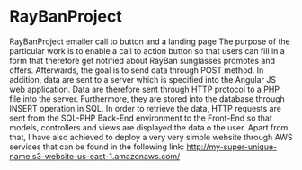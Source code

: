 # RayBanProject
RayBanProject emailer call to button and a landing page
The purpose of the particular work is to enable a call to action button so that users can fill in a form that therefore get notified about RayBan sunglasses promotes and offers. 
Afterwards, the goal is to send data through POST method. In addition, data are sent to a server which is specified into the Angular JS web application. Data are therefore sent through HTTP 
protocol to a PHP file into the server. Furthermore, they are stored into the database through INSERT operation in SQL. In order to retrieve the data, HTTP requests are sent from the SQL-PHP Back-End 
environment to the Front-End so that models, controllers and views are displayed the data o the user. 
Apart from that, I have also achieved to deploy a very very simple website through AWS services that can be found in the following link: http://my-super-unique-name.s3-website-us-east-1.amazonaws.com/
